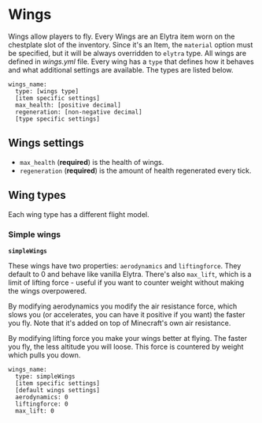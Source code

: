 # Wings

Wings allow players to fly. Every Wings are an Elytra item worn on the chestplate slot of the inventory. Since it's an Item, the `material` option must be specified, but it will be always overridden to `elytra` type. All wings are defined in _wings.yml_ file. Every wing has a `type` that defines how it behaves and what additional settings are available. The types are listed below.

```
wings_name:
  type: [wings type]
  [item specific settings]
  max_health: [positive decimal]
  regeneration: [non-negative decimal]
  [type specific settings]
```

## Wings settings

* `max_health` (**required**) is the health of wings.
* `regeneration` (**required**) is the amount of health regenerated every tick.

## Wing types

Each wing type has a different flight model.

### Simple wings

**`simpleWings`**

These wings have two properties: `aerodynamics` and `liftingforce`. They default to 0 and behave like vanilla Elytra. There's also `max_lift`, which is a limit of lifting force - useful if you want to counter weight without making the wings overpowered.

By modifying aerodynamics you modify the air resistance force, which slows you (or accelerates, you can have it positive if you want) the faster you fly. Note that it's added on top of Minecraft's own air resistance.

By modifying lifting force you make your wings better at flying. The faster you fly, the less altitude you will loose. This force is countered by weight which pulls you down.

```
wings_name:
  type: simpleWings
  [item specific settings]
  [default wings settings]
  aerodynamics: 0
  liftingforce: 0
  max_lift: 0
```
